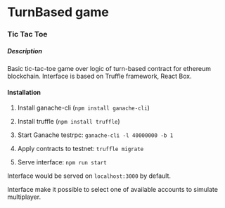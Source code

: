 # TurnBased game
### Tic Tac Toe

##### Description

Basic tic-tac-toe game over logic of turn-based contract for ethereum blockchain. Interface is based on Truffle framework, React Box.

#### Installation

1. Install ganache-cli (`npm install ganache-cli`)
2. Install truffle (`npm install truffle`)

3. Start Ganache testrpc:
`ganache-cli -l 40000000 -b 1`

4. Apply contracts to testnet: `truffle migrate`

5. Serve interface: `npm run start`

Interface would be served on `localhost:3000` by default.

Interface make it possible to select one of available accounts to simulate multiplayer.